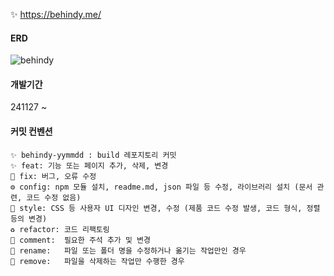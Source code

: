 ✨ https://behindy.me/

#### **ERD**

![behindy](https://github.com/user-attachments/assets/5793300a-5cb2-45a6-b5d1-fb0ac9716477)

#### **개발기간**

241127 ~

#### **커밋 컨벤션**

```
✨ behindy-yymmdd : build 레포지토리 커밋
✨ feat: 기능 또는 페이지 추가, 삭제, 변경
🐛 fix: 버그, 오류 수정
⚙️ config: npm 모듈 설치, readme.md, json 파일 등 수정, 라이브러리 설치 (문서 관련, 코드 수정 없음)
🎨 style: CSS 등 사용자 UI 디자인 변경, 수정 (제품 코드 수정 발생, 코드 형식, 정렬 등의 변경)
♻️ refactor: 코드 리팩토링
💬 comment:	필요한 주석 추가 및 변경
🚚 rename:	파일 또는 폴더 명을 수정하거나 옮기는 작업만인 경우
🚚 remove:	파일을 삭제하는 작업만 수행한 경우
```
